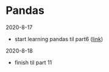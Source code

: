 # Pandas

2020-8-17 
- start learning pandas til part6 ([link](https://www.youtube.com/playlist?list=PL-osiE80TeTsWmV9i9c58mdDCSskIFdDS))

2020-8-18
- finish til part 11
